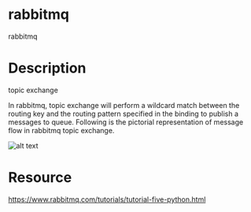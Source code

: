 # rabbitmq
rabbitmq

# Description

topic exchange 

In rabbitmq, topic exchange will perform a wildcard match between the routing key and the routing pattern specified in the binding to publish a messages to queue.
Following is the pictorial representation of message flow in rabbitmq topic exchange.

![alt text](https://alisamadzadeh.ir/rabbitmq/TopicExchange2.png)


# Resource
https://www.rabbitmq.com/tutorials/tutorial-five-python.html

